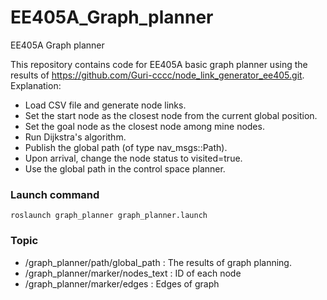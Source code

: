 # EE405A_Graph_planner
EE405A Graph planner


This repository contains code for EE405A basic graph planner using the results of https://github.com/Guri-cccc/node_link_generator_ee405.git. 
Explanation:
- Load CSV file and generate node links.
- Set the start node as the closest node from the current global position.
- Set the goal node as the closest node among mine nodes.
- Run Dijkstra's algorithm.
- Publish the global path (of type nav_msgs::Path).
- Upon arrival, change the node status to visited=true.
- Use the global path in the control space planner.
  
### Launch command

```
roslaunch graph_planner graph_planner.launch
```

### Topic

- /graph_planner/path/global_path : The results of graph planning.
- /graph_planner/marker/nodes_text : ID of each node
- /graph_planner/marker/edges : Edges of graph

